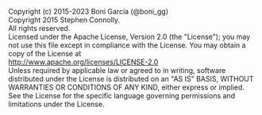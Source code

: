 
  Copyright (c) 2015-2023 Boni García (@boni_gg)
  <br/>
  Copyright 2015 Stephen Connolly.
  <br/>
  All rights reserved.
  <br/>
  Licensed under the Apache License, Version 2.0 (the "License");
  you may not use this file except in compliance with the License.
  You may obtain a copy of the License at
  <br/>
      http://www.apache.org/licenses/LICENSE-2.0
  <br/>
  Unless required by applicable law or agreed to in writing, software
  distributed under the License is distributed on an "AS IS" BASIS,
  WITHOUT WARRANTIES OR CONDITIONS OF ANY KIND, either express or implied.
  See the License for the specific language governing permissions and
  limitations under the License.
 